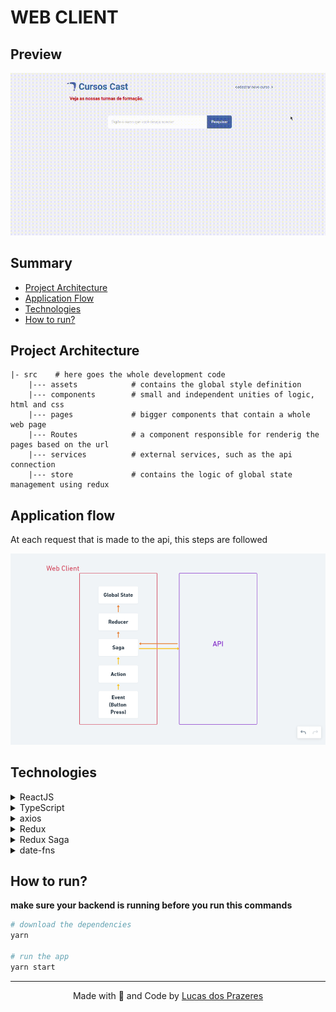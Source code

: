 # WEB CLIENT

## Preview

<img src="../.github/crud.gif"/>

## Summary

- [Project Architecture](#Project-Architecture)
- [Application Flow](#Application-Flow)
- [Technologies](#Technologies)
- [How to run?](#How-to-run)

## Project Architecture

    |- src    # here goes the whole development code
        |--- assets            # contains the global style definition
        |--- components        # small and independent unities of logic, html and css
        |--- pages             # bigger components that contain a whole web page
        |--- Routes            # a component responsible for renderig the pages based on the url
        |--- services          # external services, such as the api connection
        |--- store             # contains the logic of global state management using redux

## Application flow

At each request that is made to the api, this steps are followed

![flow.png](../.github/frontend-flow.png)

## Technologies

<details>
<summary>ReactJS</summary>
<br>
A JavaScript framework based on components that allows us to create modern, fast
and clean web interfaces.
</details>

<details>
<summary>TypeScript</summary>
<br>
One of the most famous JS supersets. TypeScript allows us to have much more control
of our development environment since we can define interfaces and types for the abstractions
used on our code, so we can know exactly all the params, properties or attributes of such elements.
</details>

<details>
<summary>axios</summary>
<br>
This library is used for creating simple asynchronous http requests on this app.

</details>


<details>
<summary>Redux</summary>
<br>
This is one of the most famous state managers of all React's ecossytem and can be used
to share information between isolated components on a performatic way.

</details>

<details>
<summary>Redux Saga</summary>
<br>
It's a middleware library responsible for making asynchronous tasks, like api calls,
on a redux application
</details>

<details>
<summary>date-fns</summary>
<br>
date-fns is a js library for date-related operations. It has a set of usefull functions
for manipulating Date objects.
</details>

## How to run?

**make sure your backend is running before you run this commands**

```bash
# download the dependencies
yarn

# run the app
yarn start
```

***

<p align=center>
  Made with 💜 and Code by <a href="https://www.linkedin.com/in/lucas-prazeres/">Lucas dos Prazeres</a>
</p>
